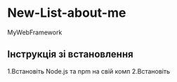 # New-List-about-me
MyWebFramework
## Інструкція зі встановлення
1.Встановіть Node.js та npm на свій комп
2.Встановіть
